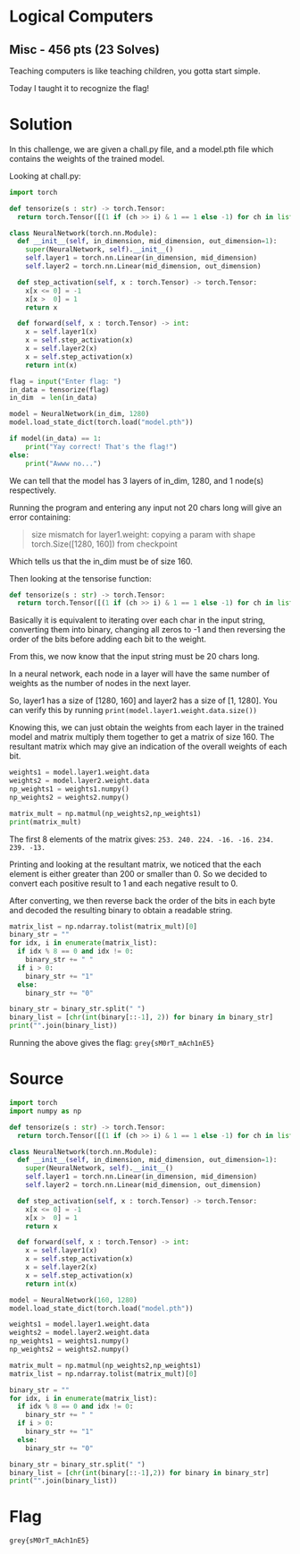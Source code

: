 # Logical Computers

## Misc - 456 pts (23 Solves)

Teaching computers is like teaching children, you gotta start simple.

Today I taught it to recognize the flag!

# Solution

In this challenge, we are given a chall.py file, and a model.pth file which contains the weights of the trained model.

Looking at chall.py:

```python
import torch

def tensorize(s : str) -> torch.Tensor:
  return torch.Tensor([(1 if (ch >> i) & 1 == 1 else -1) for ch in list(map(ord, s)) for i in range(8)])

class NeuralNetwork(torch.nn.Module):
  def __init__(self, in_dimension, mid_dimension, out_dimension=1):
    super(NeuralNetwork, self).__init__()
    self.layer1 = torch.nn.Linear(in_dimension, mid_dimension)
    self.layer2 = torch.nn.Linear(mid_dimension, out_dimension)

  def step_activation(self, x : torch.Tensor) -> torch.Tensor:
    x[x <= 0] = -1
    x[x >  0] = 1
    return x

  def forward(self, x : torch.Tensor) -> int:
    x = self.layer1(x)
    x = self.step_activation(x)
    x = self.layer2(x)
    x = self.step_activation(x)
    return int(x)

flag = input("Enter flag: ")
in_data = tensorize(flag)
in_dim	= len(in_data)

model = NeuralNetwork(in_dim, 1280)
model.load_state_dict(torch.load("model.pth"))

if model(in_data) == 1:
	print("Yay correct! That's the flag!")
else:
	print("Awww no...")
```

We can tell that the model has 3 layers of in_dim, 1280, and 1 node(s) respectively.

Running the program and entering any input not 20 chars long will give an error containing:
> size mismatch for layer1.weight: copying a param with shape torch.Size([1280, 160]) from checkpoint

Which tells us that the in_dim must be of size 160.

Then looking at the tensorise function:

```python
def tensorize(s : str) -> torch.Tensor:
  return torch.Tensor([(1 if (ch >> i) & 1 == 1 else -1) for ch in list(map(ord, s)) for i in range(8)])
```

Basically it is equivalent to iterating over each char in the input string, converting them into binary, changing all zeros to -1 and then reversing the order of the bits before adding each bit to the weight.

From this, we now know that the input string must be 20 chars long.

In a neural network, each node in a layer will have the same number of weights as the number of nodes in the next layer.

So, layer1 has a size of [1280, 160] and layer2 has a size of [1, 1280]. You can verify this by running `print(model.layer1.weight.data.size())`

Knowing this, we can just obtain the weights from each layer in the trained model and matrix multiply them together to get a matrix of size 160. The resultant matrix which may give an indication of the overall weights of each bit.

```python
weights1 = model.layer1.weight.data
weights2 = model.layer2.weight.data
np_weights1 = weights1.numpy()
np_weights2 = weights2.numpy()

matrix_mult = np.matmul(np_weights2,np_weights1)
print(matrix_mult)
```

The first 8 elements of the matrix gives: `253. 240. 224. -16. -16. 234. 239. -13.`

Printing and looking at the resultant matrix, we noticed that the each element is either greater than 200 or smaller than 0. So we decided to convert each positive result to 1 and each negative result to 0.

After converting, we then reverse back the order of the bits in each byte and decoded the resulting binary to obtain a readable string.

``` python
matrix_list = np.ndarray.tolist(matrix_mult)[0]
binary_str = ""
for idx, i in enumerate(matrix_list):
  if idx % 8 == 0 and idx != 0:
    binary_str += " "
  if i > 0:
    binary_str += "1"
  else:
    binary_str += "0"

binary_str = binary_str.split(" ")
binary_list = [chr(int(binary[::-1], 2)) for binary in binary_str]
print("".join(binary_list))
```

Running the above gives the flag: `grey{sM0rT_mAch1nE5}`

# Source 

``` python
import torch
import numpy as np

def tensorize(s : str) -> torch.Tensor:
  return torch.Tensor([(1 if (ch >> i) & 1 == 1 else -1) for ch in list(map(ord, s)) for i in range(8)])

class NeuralNetwork(torch.nn.Module):
  def __init__(self, in_dimension, mid_dimension, out_dimension=1):
    super(NeuralNetwork, self).__init__()
    self.layer1 = torch.nn.Linear(in_dimension, mid_dimension)
    self.layer2 = torch.nn.Linear(mid_dimension, out_dimension)

  def step_activation(self, x : torch.Tensor) -> torch.Tensor:
    x[x <= 0] = -1
    x[x >  0] = 1
    return x

  def forward(self, x : torch.Tensor) -> int:
    x = self.layer1(x)
    x = self.step_activation(x)
    x = self.layer2(x)
    x = self.step_activation(x)
    return int(x)

model = NeuralNetwork(160, 1280)
model.load_state_dict(torch.load("model.pth"))

weights1 = model.layer1.weight.data
weights2 = model.layer2.weight.data
np_weights1 = weights1.numpy()
np_weights2 = weights2.numpy()

matrix_mult = np.matmul(np_weights2,np_weights1)
matrix_list = np.ndarray.tolist(matrix_mult)[0]

binary_str = ""
for idx, i in enumerate(matrix_list):
  if idx % 8 == 0 and idx != 0:
    binary_str += " "
  if i > 0:
    binary_str += "1"
  else:
    binary_str += "0"

binary_str = binary_str.split(" ")
binary_list = [chr(int(binary[::-1],2)) for binary in binary_str]
print("".join(binary_list))
```

# Flag

```grey{sM0rT_mAch1nE5}```
